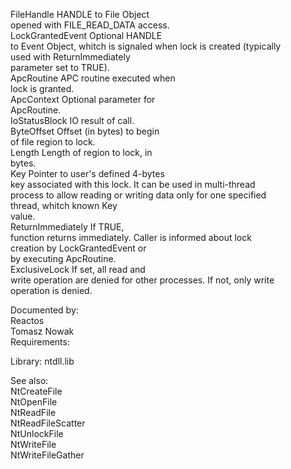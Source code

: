 FileHandle HANDLE to File Object \
opened with FILE\_READ\_DATA access. \
LockGrantedEvent Optional HANDLE \
to Event Object, whitch is signaled when lock is created \(typically \
used with ReturnImmediately \
parameter set to TRUE\). \
ApcRoutine APC routine executed when \
lock is granted. \
ApcContext Optional parameter for \
ApcRoutine. \
IoStatusBlock IO result of call. \
ByteOffset Offset \(in bytes\) to begin \
of file region to lock. \
Length Length of region to lock, in \
bytes. \
Key Pointer to user's defined 4\-bytes \
key associated with this lock. It can be used in multi\-thread \
process to allow reading or writing data only for one specified \
thread, whitch known Key \
value. \
ReturnImmediately If TRUE, \
function returns immediately. Caller is informed about lock \
creation by LockGrantedEvent or \
by executing ApcRoutine. \
ExclusiveLock If set, all read and \
write operation are denied for other processes. If not, only write \
operation is denied.

Documented by: \
Reactos \
Tomasz Nowak \
Requirements:

Library: ntdll.lib

See also: \
NtCreateFile \
NtOpenFile \
NtReadFile \
NtReadFileScatter \
NtUnlockFile \
NtWriteFile \
NtWriteFileGather
